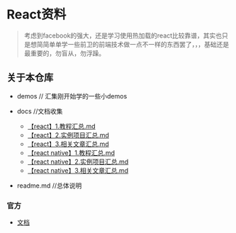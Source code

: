 
# React资料

> 考虑到facebook的强大，还是学习使用热加载的react比较靠谱，其实也只是想简简单单学一些前卫的前端技术做一点不一样的东西罢了，，，基础还是最重要的，勿盲从，勿浮躁。

## 关于本仓库


*  demos  // 汇集刚开始学的一些小demos

*  docs  //文档收集
   * [【react】1.教程汇总.md](https://github.com/dingyiming/learn-Js-react/blob/master/docs/%E3%80%90react%E3%80%911.%E6%95%99%E7%A8%8B%E6%B1%87%E6%80%BB.md) 
   * [【react】2.实例项目汇总.md](https://github.com/dingyiming/learn-Js-react/blob/master/docs/%E3%80%90react%E3%80%912.%E5%AE%9E%E4%BE%8B%E9%A1%B9%E7%9B%AE%E6%B1%87%E6%80%BB.md)
   * [【react】3.相关文章汇总.md](https://github.com/dingyiming/learn-Js-react/blob/master/docs/%E3%80%90react%E3%80%913.%E7%9B%B8%E5%85%B3%E6%96%87%E7%AB%A0%E6%B1%87%E6%80%BB.md)
   * [【react native】1.教程汇总.md](https://github.com/dingyiming/learn-Js-react/blob/master/docs/%E3%80%90react%20native%E3%80%911.%E6%95%99%E7%A8%8B%E6%B1%87%E6%80%BB.md)
   * [【react native】2.实例项目汇总.md](https://github.com/dingyiming/learn-Js-react/blob/master/docs/%E3%80%90react%20native%E3%80%912.%E5%AE%9E%E4%BE%8B%E9%A1%B9%E7%9B%AE%E6%B1%87%E6%80%BB.md)
   * [【react native】3.相关文章汇总.md](https://github.com/dingyiming/learn-Js-react/blob/master/docs/%E3%80%90react%20native%E3%80%913.%E7%9B%B8%E5%85%B3%E6%96%87%E7%AB%A0%E6%B1%87%E6%80%BB.md)

*  readme.md  //总体说明



### 官方

* [文档](http://reactjs.cn/react/docs/tutorial.html)

